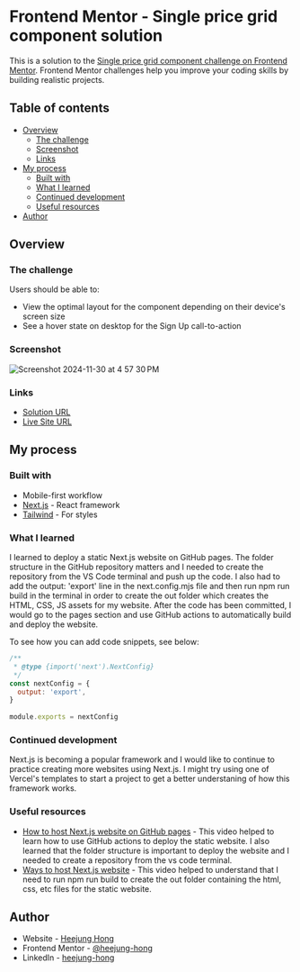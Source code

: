 # Frontend Mentor - Single price grid component solution

This is a solution to the [Single price grid component challenge on Frontend Mentor](https://www.frontendmentor.io/challenges/single-price-grid-component-5ce41129d0ff452fec5abbbc). Frontend Mentor challenges help you improve your coding skills by building realistic projects. 

## Table of contents

- [Overview](#overview)
  - [The challenge](#the-challenge)
  - [Screenshot](#screenshot)
  - [Links](#links)
- [My process](#my-process)
  - [Built with](#built-with)
  - [What I learned](#what-i-learned)
  - [Continued development](#continued-development)
  - [Useful resources](#useful-resources)
- [Author](#author)

## Overview

### The challenge

Users should be able to:

- View the optimal layout for the component depending on their device's screen size
- See a hover state on desktop for the Sign Up call-to-action

### Screenshot

![Screenshot 2024-11-30 at 4 57 30 PM](https://github.com/user-attachments/assets/9bbf53b9-1225-4498-ba3a-51905196f7f1)


### Links

- [Solution URL](https://github.com/heejung-hong/single-price-grid)
- [Live Site URL](https://heejung-hong.github.io/single-price-grid/)

## My process

### Built with

- Mobile-first workflow
- [Next.js](https://nextjs.org/) - React framework
- [Tailwind](https://tailwindcss.com/) - For styles

### What I learned

I learned to deploy a static Next.js website on GitHub pages.  The folder structure in the GitHub repository matters and I needed to create the repository from the VS Code terminal and push up the code.  I also had to add the output: 'export' line in the next.config.mjs file and then run npm run build in the terminal in order to create the out folder which creates the HTML, CSS, JS assets for my website.  After the code has been committed, I would go to the pages section and use GitHub actions to automatically build and deploy the website.

To see how you can add code snippets, see below:

```js
/**
 * @type {import('next').NextConfig}
 */
const nextConfig = {
  output: 'export',
}
 
module.exports = nextConfig
```



### Continued development

Next.js is becoming a popular framework and I would like to continue to practice creating more websites using Next.js.  I might try using one of Vercel's templates to start a project to get a better understaning of how this framework works.


### Useful resources

- [How to host Next.js website on GitHub pages](https://youtu.be/WoL3xbkAfOU?si=w4R-rZBmWeGVnC2N) - This video helped to learn how to use GitHub actions to deploy the static website. I also learned that the folder structure is important to deploy the website and I needed to create a repository from the vs code terminal.
- [Ways to host Next.js website](https://youtu.be/wIkn3aG3rr8?si=RLPGESjqhcwfOVjw) - This video helped to understand that I need to run npm run build to create the out folder containing the html, css, etc files for the static website.


## Author

- Website - [Heejung Hong](https://heejunghong.com/)
- Frontend Mentor - [@heejung-hong](https://www.frontendmentor.io/profile/heejung-hong)
- LinkedIn - [heejung-hong](https://www.linkedin.com/in/heejung-hong/)
